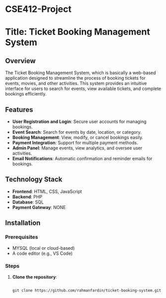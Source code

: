 # CSE412-Project
# Title: Ticket Booking Management System

## Overview

The Ticket Booking Management System, which is basically a web-based application designed to streamline the process of booking tickets for events, movies, and other activities. This system provides an intuitive interface for users to search for events, view available tickets, and complete bookings efficiently.

## Features

- **User Registration and Login**: Secure user accounts for managing bookings.
- **Event Search**: Search for events by date, location, or category.
- **Booking Management**: View, modify, or cancel bookings easily.
- **Payment Integration**: Support for multiple payment methods.
- **Admin Panel**: Manage events, view analytics, and oversee user activities.
- **Email Notifications**: Automatic confirmation and reminder emails for bookings.

## Technology Stack

- **Frontend**: HTML, CSS, JavaScript 
- **Backend**: PHP
- **Database**: SQL
- **Payment Gateway**: NONE

## Installation

### Prerequisites

- MYSQL (local or cloud-based)
- A code editor (e.g., VS Code)

### Steps

1. **Clone the repository**:
   ```bas

   git clone https://github.com/rahmanfardin/ticket-booking-system.git
